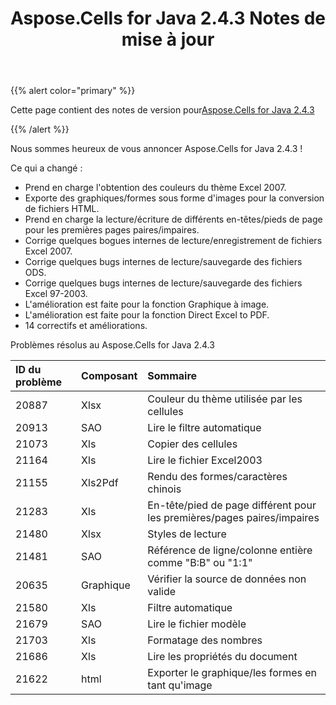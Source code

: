 ﻿---
title: Aspose.Cells for Java 2.4.3 Notes de mise à jour
type: docs
weight: 10
url: /fr/java/aspose-cells-for-java-2-4-3-release-notes/
---
{{% alert color="primary" %}} 

 Cette page contient des notes de version pour[Aspose.Cells for Java 2.4.3](https://downloads.aspose.com/cells/java/new-releases/aspose.cells-for-java-2.4.3/)

{{% /alert %}} 

 Nous sommes heureux de vous annoncer Aspose.Cells for Java 2.4.3 !

 Ce qui a changé :

- Prend en charge l'obtention des couleurs du thème Excel 2007.
- Exporte des graphiques/formes sous forme d'images pour la conversion de fichiers HTML.
- Prend en charge la lecture/écriture de différents en-têtes/pieds de page pour les premières pages paires/impaires.
- Corrige quelques bogues internes de lecture/enregistrement de fichiers Excel 2007.
- Corrige quelques bugs internes de lecture/sauvegarde des fichiers ODS.
- Corrige quelques bugs internes de lecture/sauvegarde des fichiers Excel 97-2003.
- L'amélioration est faite pour la fonction Graphique à image.
- L'amélioration est faite pour la fonction Direct Excel to PDF.
- 14 correctifs et améliorations.

 Problèmes résolus au Aspose.Cells for Java 2.4.3

|**ID du problème** |**Composant** |**Sommaire** |
|:- |:- |:- |
|20887 | Xlsx| Couleur du thème utilisée par les cellules|
|20913 | SAO| Lire le filtre automatique|
|21073 | Xls| Copier des cellules|
|21164 | Xls| Lire le fichier Excel2003|
|21155 | Xls2Pdf| Rendu des formes/caractères chinois|
|21283 | Xls| En-tête/pied de page différent pour les premières/pages paires/impaires|
|21480 | Xlsx| Styles de lecture|
|21481 | SAO| Référence de ligne/colonne entière comme "B:B" ou "1:1"|
|20635 | Graphique| Vérifier la source de données non valide|
|21580 | Xls| Filtre automatique|
|21679 | SAO| Lire le fichier modèle|
|21703 | Xls| Formatage des nombres|
|21686 | Xls| Lire les propriétés du document|
|21622 | html| Exporter le graphique/les formes en tant qu'image|

